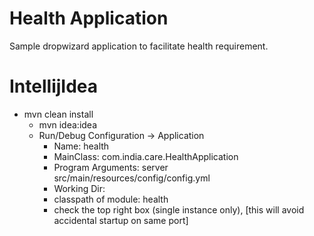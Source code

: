 # Health Application 
Sample dropwizard application to facilitate health requirement.

# IntellijIdea
- mvn clean install
    - mvn idea:idea
    - Run/Debug Configuration -> Application
        - Name: health
        - MainClass: com.india.care.HealthApplication
        - Program Arguments: server src/main/resources/config/config.yml
        - Working Dir: <path to git root>
        - classpath of module: health
        - check the top right box (single instance only), [this will avoid accidental startup on same port]
